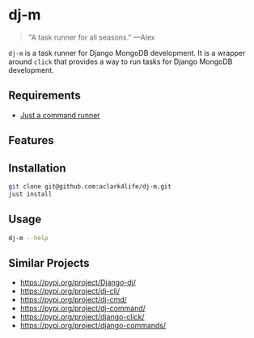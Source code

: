 # dj-m

> "A task runner for all seasons." —Alex

`dj-m` is a task runner for Django MongoDB development. It is a wrapper around `click` that provides a way to run tasks for Django MongoDB development.

## Requirements

- [Just a command runner](https://github.com/casey/just)

## Features

## Installation

```bash
git clone git@github.com:aclark4life/dj-m.git
just install
```

## Usage

```bash
dj-m --help
```

## Similar Projects

- https://pypi.org/project/Django-dj/
- https://pypi.org/project/dj-cli/
- https://pypi.org/project/dj-cmd/
- https://pypi.org/project/dj-command/
- https://pypi.org/project/django-click/
- https://pypi.org/project/django-commands/
